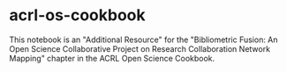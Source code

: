# acrl-os-cookbook
This notebook is an "Additional Resource" for the "Bibliometric Fusion: An Open Science Collaborative Project on Research Collaboration Network Mapping" chapter in the ACRL Open Science Cookbook.
